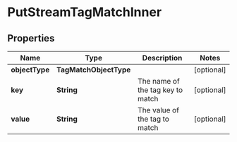 

# PutStreamTagMatchInner


## Properties

| Name | Type | Description | Notes |
|------------ | ------------- | ------------- | -------------|
|**objectType** | **TagMatchObjectType** |  |  [optional] |
|**key** | **String** | The name of the tag key to match |  [optional] |
|**value** | **String** | The value of the tag to match |  [optional] |



